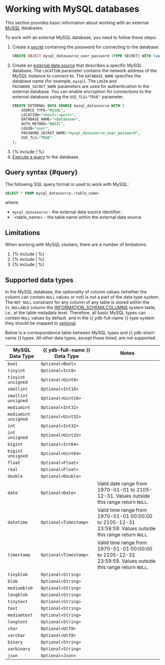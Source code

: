 # Working with MySQL databases

This section provides basic information about working with an external [MySQL](https://www.mysql.com/) databases.

To work with an external MySQL database, you need to follow these steps:
1. Create a [secret](../datamodel/secrets.md) containing the password for connecting to the database.
    ```sql
    CREATE OBJECT mysql_datasource_user_password (TYPE SECRET) WITH (value = "<password>");
    ```
1. Create an [external data source](../datamodel/external_data_source.md) that describes a specific MySQL database. The `LOCATION` parameter contains the network address of the MySQL instance to connect to. The `DATABASE_NAME` specifies the database name (for example, `mysql`). The `LOGIN` and `PASSWORD_SECRET_NAME` parameters are used for authentication to the external database. You can enable encryption for connections to the external database using the `USE_TLS="TRUE"` parameter.
    ```sql
    CREATE EXTERNAL DATA SOURCE mysql_datasource WITH (
        SOURCE_TYPE="MySQL",
        LOCATION="<host>:<port>",
        DATABASE_NAME="<database>",
        AUTH_METHOD="BASIC",
        LOGIN="user",
        PASSWORD_SECRET_NAME="mysql_datasource_user_password",
        USE_TLS="TRUE"
    );
    ```
1. {% include [!](_includes/connector_deployment.md) %}
1. [Execute a query](#query) to the database.

## Query syntax {#query}
The following SQL query format is used to work with MySQL:

```sql
SELECT * FROM mysql_datasource.<table_name>
```

where:
- `mysql_datasource` - the external data source identifier;
- `<table_name> - the table name within the external data source.

## Limitations

When working with MySQL clusters, there are a number of limitations:

1. {% include [!](_includes/supported_requests.md) %}
2. {% include [!](_includes/datetime_limits.md) %}
3. {% include [!](_includes/predicate_pushdown.md) %}

## Supported data types

In the MySQL database, the optionality of column values (whether the column can contain `NULL` values or not) is not a part of the data type system. The `NOT NULL` constraint for any column of any table is stored within the `IS_NULLABLE` column the [INFORMATION_SCHEMA.COLUMNS](https://dev.mysql.com/doc/refman/8.4/en/information-schema-columns-table.html) system table, i.e., at the table metadata level. Therefore, all basic MySQL types can contain `NULL` values by default, and in the {{ ydb-full-name }} type system they should be mapped to [optional](../../yql/reference/types/optional.md).

Below is a correspondence table between MySQL types and {{ ydb-short-name }} types. All other data types, except those listed, are not supported.

| MySQL Data Type | {{ ydb-full-name }} Data Type | Notes |
|---|----|------|
|`bool`|`Optional<Bool>`||
|`tinyint`|`Optional<Int8>`||
|`tinyint unsigned`|`Optional<Uint8>`||
|`smallint`|`Optional<Int16>`||
|`smallint unsigned`|`Optional<Uint16>`||
|`mediumint`|`Optional<Int32>`||
|`mediumint unsigned`|`Optional<Uint32>`||
|`int`|`Optional<Int32>`||
|`int unsigned`|`Optional<Uint32>`||
|`bigint`|`Optional<Int64>`||
|`bigint unsigned`|`Optional<Uint64>`||
|`float`|`Optional<Float>`||
|`real`|`Optional<Float>`||
|`double`|`Optional<Double>`||
|`date`|`Optional<Date>`|Valid date range from 1970-01-01 to 2105-12-31. Values outside this range return `NULL`.|
|`datetime`| `Optional<Timestamp>` | Valid time range from 1970-01-01 00:00:00 to 2105-12-31 23:59:59. Values outside this range return `NULL`.|
|`timestamp`| `Optional<Timestamp>` | Valid time range from 1970-01-01 00:00:00 to 2105-12-31 23:59:59. Values outside this range return `NULL`.|
|`tinyblob`|`Optional<String>`||
|`blob`|`Optional<String>`||
|`mediumblob`|`Optional<String>`||
|`longblob`|`Optional<String>`||
|`tinytext`|`Optional<String>`||
|`text`|`Optional<String>`||
|`mediumtext`|`Optional<String>`||
|`longtext`|`Optional<String>`||
|`char`|`Optional<Utf8>`||
|`varchar`|`Optional<Utf8>`||
|`binary`|`Optional<String>`||
|`varbinary`|`Optional<String>`||
|`json`|`Optional<Json>`||
